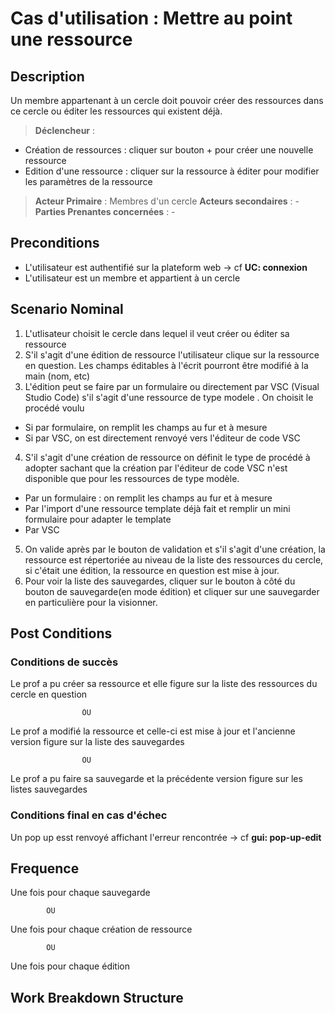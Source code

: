 # Cas d'utilisation : Mettre au point une ressource
  
## Description

Un membre appartenant à un cercle doit pouvoir créer des ressources dans ce cercle ou éditer les ressources qui existent déjà. 

> **Déclencheur** :

  - Création de ressources : cliquer sur bouton + pour créer une nouvelle ressource
  - Edition d'une ressource : cliquer sur la ressource à éditer pour modifier les paramètres de la ressource 
  
> **Acteur Primaire** : Membres d'un cercle
> **Acteurs secondaires** : -   
> **Parties Prenantes concernées** : -

## Preconditions

- L'utilisateur est authentifié sur la plateform web  -> cf **UC: connexion**
- L'utilisateur est un membre et appartient à un cercle

## Scenario Nominal

1. L'utlisateur choisit le cercle dans lequel il veut créer ou éditer sa ressource
2. S'il s'agit d'une édition de ressource l'utilisateur clique sur la ressource en question. Les champs éditables à l'écrit pourront être modifié à la main (nom, etc)
3. L'édition peut se faire par un formulaire ou directement par VSC (Visual Studio Code) s'il s'agit d'une ressource de type modele . On choisit le procédé voulu
  -  Si par formulaire, on remplit les champs au fur et à mesure 
  -  Si par VSC, on est directement renvoyé vers l'éditeur de code VSC 
4. S'il s'agit d'une création de ressource on définit le type de procédé à adopter sachant que la création par l'éditeur de code VSC n'est disponible que pour les ressources de type modèle.
  - Par un formulaire : on remplit les champs au fur et à mesure  
  - Par l'import d'une ressource template déjà fait et remplir un mini formulaire pour adapter le template
  - Par VSC
5. On valide après par le bouton de validation et s'il s'agit d'une création, la ressource est répertoriée au niveau de la liste des ressources du cercle, si c'était une édition, la ressource en question est mise à jour. 
6. Pour voir la liste des sauvegardes, cliquer sur le bouton à côté du bouton de sauvegarde(en mode édition) et cliquer sur une sauvegarder en particulière pour la visionner. 

## Post Conditions
### Conditions de succès 
Le prof a pu créer sa ressource et elle figure sur la liste des ressources du cercle en question
  
                    OU

Le prof a modifié la ressource et celle-ci est mise à jour et l'ancienne version figure sur la liste des sauvegardes

                    OU
                    
Le prof a pu faire sa sauvegarde et la précédente version figure sur les listes sauvegardes


### Conditions final en cas d'échec

Un pop up esst renvoyé affichant l'erreur rencontrée -> cf **gui: pop-up-edit**

## Frequence

Une fois pour chaque sauvegarde 

            OU

Une fois pour chaque création de ressource

            OU

Une fois pour chaque édition

## Work Breakdown Structure
